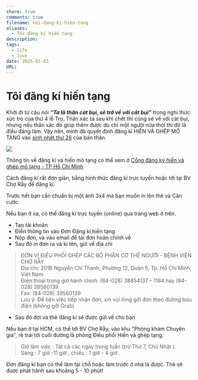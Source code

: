```yaml
---
share: true
comments: true
filename: toi-dang-ki-hien-tang
aliases:
  - Tôi đăng kí hiến tạng
description: 
tags:
  - life
  - love
date: 2025-01-03
URL: 
---
```

# Tôi đăng kí hiến tạng  
  
Khởi đi từ câu nói ***“Ta là thân cát bụi, sẽ trở về với cát bụi”*** trong nghi thức xức tro của thứ 4 lễ Tro. Thân xác ta sau khi chết thì cũng sẽ về với cát bụi, nhưng nếu thân xác đó giúp thêm được dù chỉ một người nữa thôi thì đó là điều đáng làm. Vậy nên, mình đã quyết định đăng kí HIẾN VÀ GHÉP MÔ TẠNG vào [sinh nhật thứ 26](./toi-viet-gi-o-tuoi-26.md) của bản thân.  
  
![](https://i.imgur.com/2SWDsGK.jpeg)  
  
Thông tin về đăng kí và hiến mô tạng có thể xem ở [Cổng đăng ký hiến và ghép mô tạng - TP Hồ Chí Minh](http://dieuphoigheptangtphochiminh.vn/)  
  
Cách đăng kí rất đơn giản, bằng hình thức đăng kí trực tuyến hoặc tới tại BV Chợ Rẫy để đăng kí.  
  
Trước hết bạn cần chuẩn bị một ảnh 3x4 mà bạn muốn in lên thẻ và Căn cước.  
  
Nếu bạn ở xa, có thể đăng kí trực tuyến (online) qua trang web ở trên.  
  
- Tạo tài khoản  
- Điền thông tin vào Đơn Đăng kí hiến tạng  
- Nộp đơn, và vào email để tải đơn hoàn chỉnh về  
- Sau đó in đơn ra và kí tên, gửi về địa chỉ  
  
> ĐƠN VỊ ĐIỀU PHỐI GHÉP CÁC BỘ PHẬN CƠ THỂ NGƯỜI - BỆNH VIỆN CHỢ RẪY  
> Địa chỉ: 201B Nguyễn Chí Thanh, Phường 12, Quận 5, Tp. Hồ Chí Minh, Việt Nam  
> Điện thoại trong giờ hành chính: (84-028) 38854137 – 1184 hay (84-028) 39560139  
> Fax: (84-028) 39560139  
> Lưu ý: Để tiện việc tiếp nhận đơn, xin vui lòng gởi đơn theo đường bưu điện (không gởi Grab)  
  
- Sau đó đợi và thẻ đăng kí sẽ được gửi về cho bạn  
  
Nếu bạn ở tại HCM, có thể tới BV Chợ Rẫy, vào khu "Phòng khám Chuyên gia", rẽ trái tới cuối đường là phòng Điều phối Hiến và ghép tạng.  
  
> Giờ làm việc : Tất cả các ngày trong tuần (trừ Thứ 7, Chủ Nhật ).  
> Sáng : 7 giờ -11 giờ , chiều : 1 giờ - 4 giờ .  
  
Đơn đăng kí bạn có thể làm tại chỗ hoặc làm trước ở nhà là được. Thẻ sẽ được phát hành sau khoảng 5 - 10 phút!  
  
